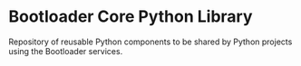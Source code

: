 # Bootloader Core Python Library

Repository of reusable Python components to be shared by Python projects using the Bootloader services.
